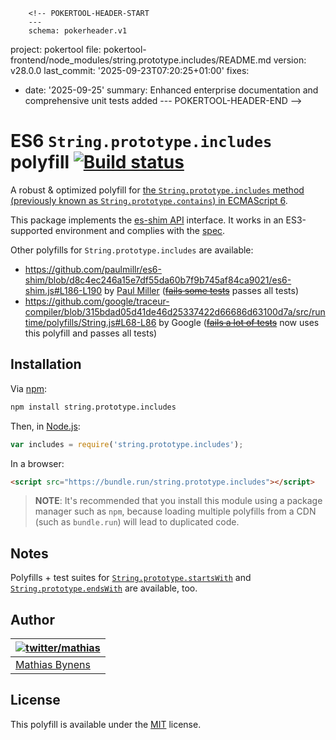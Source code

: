         <!-- POKERTOOL-HEADER-START
        ---
        schema: pokerheader.v1
project: pokertool
file: pokertool-frontend/node_modules/string.prototype.includes/README.md
version: v28.0.0
last_commit: '2025-09-23T07:20:25+01:00'
fixes:
- date: '2025-09-25'
  summary: Enhanced enterprise documentation and comprehensive unit tests added
        ---
        POKERTOOL-HEADER-END -->
# ES6 `String.prototype.includes` polyfill [![Build status](https://travis-ci.org/mathiasbynens/String.prototype.includes.svg?branch=master)](https://travis-ci.org/mathiasbynens/String.prototype.includes)

A robust & optimized polyfill for [the `String.prototype.includes` method (previously known as `String.prototype.contains`) in ECMAScript 6](http://people.mozilla.org/~jorendorff/es6-draft.html#sec-string.prototype.includes).

This package implements the [es-shim API](https://github.com/es-shims/api) interface. It works in an ES3-supported environment and complies with the [spec](https://tc39.es/ecma262/#sec-string.prototype.includes).

Other polyfills for `String.prototype.includes` are available:

* <https://github.com/paulmillr/es6-shim/blob/d8c4ec246a15e7df55da60b7f9b745af84ca9021/es6-shim.js#L186-L190> by [Paul Miller](http://paulmillr.com/) (~~[fails some tests](https://github.com/paulmillr/es6-shim/issues/175)~~ passes all tests)
* <https://github.com/google/traceur-compiler/blob/315bdad05d41de46d25337422d66686d63100d7a/src/runtime/polyfills/String.js#L68-L86> by Google (~~[fails a lot of tests](https://github.com/google/traceur-compiler/pull/556)~~ now uses this polyfill and passes all tests)

## Installation

Via [npm](http://npmjs.org/):

```bash
npm install string.prototype.includes
```

Then, in [Node.js](http://nodejs.org/):

```js
var includes = require('string.prototype.includes');
```

In a browser:

```html
<script src="https://bundle.run/string.prototype.includes"></script>
```

> **NOTE**: It's recommended that you install this module using a package manager
> such as `npm`, because loading multiple polyfills from a CDN (such as `bundle.run`)
> will lead to duplicated code.

## Notes

Polyfills + test suites for [`String.prototype.startsWith`](https://mths.be/startswith) and [`String.prototype.endsWith`](https://mths.be/endswith) are available, too.

## Author

| [![twitter/mathias](https://gravatar.com/avatar/24e08a9ea84deb17ae121074d0f17125?s=70)](https://twitter.com/mathias "Follow @mathias on Twitter") |
|---|
| [Mathias Bynens](https://mathiasbynens.be/) |

## License

This polyfill is available under the [MIT](https://mths.be/mit) license.
